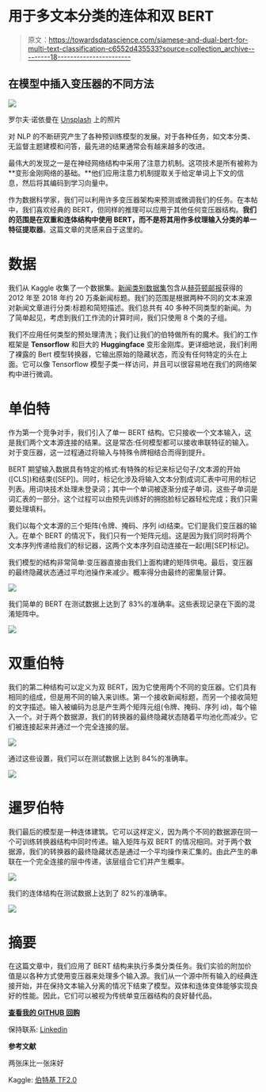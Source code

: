 # 用于多文本分类的连体和双 BERT

> 原文：<https://towardsdatascience.com/siamese-and-dual-bert-for-multi-text-classification-c6552d435533?source=collection_archive---------18----------------------->

## 在模型中插入变压器的不同方法

![](img/e7e1e092545d05cfbd1eb00ef2535a94.png)

罗尔夫·诺依曼在 [Unsplash](https://unsplash.com?utm_source=medium&utm_medium=referral) 上的照片

对 NLP 的不断研究产生了各种预训练模型的发展。对于各种任务，如文本分类、无监督主题建模和问答，最先进的结果通常会有越来越多的改进。

最伟大的发现之一是在神经网络结构中采用了注意力机制。这项技术是所有被称为**变形金刚网络的基础。**他们应用注意力机制提取关于给定单词上下文的信息，然后将其编码到学习向量中。

作为数据科学家，我们可以利用许多变压器架构来预测或微调我们的任务。在本帖中，我们喜欢经典的 BERT，但同样的推理可以应用于其他任何变压器结构。**我们的范围是在双重和连体结构中使用 BERT，而不是将其用作多纹理输入分类的单一特征提取器**。这篇文章的灵感来自于这里的。

# 数据

我们从 Kaggle 收集了一个数据集。[新闻类别数据集](https://www.kaggle.com/rmisra/news-category-dataset)包含从[赫芬顿邮报](https://www.huffingtonpost.com/)获得的 2012 年至 2018 年约 20 万条新闻标题。我们的范围是根据两种不同的文本来源对新闻文章进行分类:标题和简短描述。我们总共有 40 多种不同类型的新闻。为了简单起见，考虑到我们工作流的计算时间，我们只使用 8 个类的子组。

我们不应用任何类型的预处理清洗；我们让我们的伯特做所有的魔术。我们的工作框架是 **Tensorflow** 和巨大的 **Huggingface** 变形金刚库。更详细地说，我们利用了裸露的 Bert 模型转换器，它输出原始的隐藏状态，而没有任何特定的头在上面。它可以像 Tensorflow 模型子类一样访问，并且可以很容易地在我们的网络架构中进行微调。

# 单伯特

作为第一个竞争对手，我们引入了单一 BERT 结构。它只接收一个文本输入，这是我们两个文本源连接的结果。这是常态:任何模型都可以接收串联特征的输入。对于变压器，这一过程通过将输入与特殊令牌相结合而得到提升。

BERT 期望输入数据具有特定的格式:有特殊的标记来标记句子/文本源的开始([CLS])和结束([SEP])。同时，标记化涉及将输入文本分割成词汇表中可用的标记列表。用词块技术处理未登录词；其中一个单词被逐渐分成子单词，这些子单词是词汇表的一部分。这个过程可以由预先训练好的拥抱脸标记器轻松完成；我们只需要处理填料。

我们以每个文本源的三个矩阵(令牌、掩码、序列 id)结束。它们是我们变压器的输入。在单个 BERT 的情况下，我们只有一个矩阵元组。这是因为我们同时将两个文本序列传递给我们的标记器，这两个文本序列自动连接在一起(用[SEP]标记)。

我们模型的结构非常简单:变压器直接由我们上面构建的矩阵供电。最后，变压器的最终隐藏状态通过平均池操作来减少。概率得分由最终的密集层计算。

![](img/21c19c2434cd9723388c67de0cdac64f.png)

我们简单的 BERT 在测试数据上达到了 83%的准确率。这些表现记录在下面的混淆矩阵中。

![](img/5e47d5046ee75e48a0cc876d6c1d65d5.png)

# 双重伯特

我们的第二种结构可以定义为双 BERT，因为它使用两个不同的变压器。它们具有相同的组成，但是用不同的输入来训练。第一个接收新闻标题，而另一个接收简短的文字描述。输入被编码为总是产生两个矩阵元组(令牌、掩码、序列 id)，每个输入一个。对于两个数据源，我们的转换器的最终隐藏状态随着平均池化而减少。它们被连接起来并通过一个完全连接的层。

![](img/6651985b0eb45c1bb93c872e287dfbd4.png)

通过这些设置，我们可以在测试数据上达到 84%的准确率。

![](img/2ec360c41dac5d19ea2fcb729fdedb2c.png)

# 暹罗伯特

我们最后的模型是一种连体建筑。它可以这样定义，因为两个不同的数据源在同一个可训练转换器结构中同时传递。输入矩阵与双 BERT 的情况相同。对于两个数据源，我们的转换器的最终隐藏状态是通过一个平均操作来汇集的。由此产生的串联在一个完全连接的层中传递，该层组合它们并产生概率。

![](img/2b57eb71c1161270abf869982b0e3a30.png)

我们的连体结构在测试数据上达到了 82%的准确率。

![](img/a04125578c53697d655b578641bf5a1e.png)

# 摘要

在这篇文章中，我们应用了 BERT 结构来执行多类分类任务。我们实验的附加价值是以各种方式使用变压器来处理多个输入源。我们从一个源中所有输入的经典连接开始，并在保持文本输入分离的情况下结束了模型。双体和连体变体能够实现良好的性能。因此，它们可以被视为传统单变压器结构的良好替代品。

[**查看我的 GITHUB 回购**](https://github.com/cerlymarco/MEDIUM_NoteBook)

保持联系: [Linkedin](https://www.linkedin.com/in/marco-cerliani-b0bba714b/)

**参考文献**

两张床比一张床好

Kaggle: [伯特基 TF2.0](https://www.kaggle.com/akensert/bert-base-tf2-0-now-huggingface-transformer)